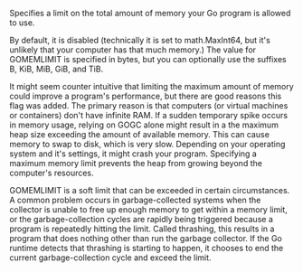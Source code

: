 Specifies a limit on the total amount of memory your Go program is allowed to use.

By default, it is disabled (technically it is set to math.MaxInt64, but it's unlikely that your computer has that much memory.) The value for GOMEMLIMIT is specified in bytes, but you can optionally use the suffixes B, KiB, MiB, GiB, and TiB.

It might seem counter intuitive that limiting the maximum amount of memory could improve a program's performance, but there are good reasons this flag was added. The primary reason is that computers (or virtual machines or containers) don't have infinite RAM. If a sudden temporary spike occurs in memory usage, relying on GOGC alone might result in a the maximum heap size exceeding the amount of available memory. This can cause memory to swap to disk, which is very slow. Depending on your operating system and it's settings, it might crash your program. Specifying a maximum memory limit prevents the heap from growing beyond the computer's resources.

GOMEMLIMIT is a soft limit that can be exceeded in certain circumstances. A common problem occurs in garbage-collected systems when the collector is unable to free up enough memory to get within a memory limit, or the garbage-collection cycles are rapidly being triggered because a program is repeatedly hitting the limit. Called thrashing, this results in a program that does nothing other than run the garbage collector. If the Go runtime detects that thrashing is starting to happen, it chooses to end the current garbage-collection cycle and exceed the limit.